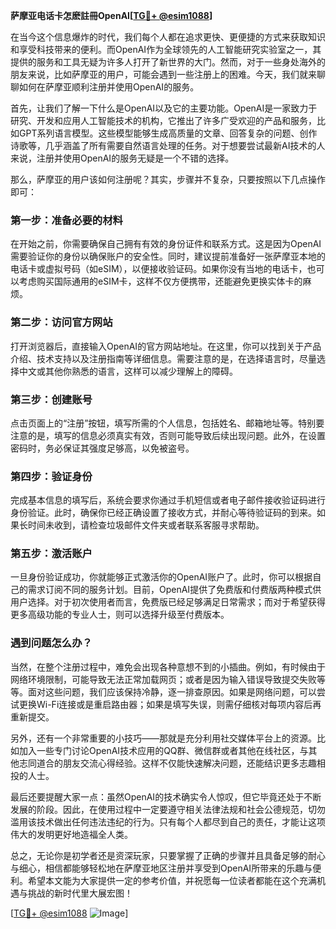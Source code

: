 **萨摩亚电话卡怎麽註冊OpenAI[[TG💪+ @esim1088](https://t.me/s/esim1088)]**

在当今这个信息爆炸的时代，我们每个人都在追求更快、更便捷的方式来获取知识和享受科技带来的便利。而OpenAI作为全球领先的人工智能研究实验室之一，其提供的服务和工具无疑为许多人打开了新世界的大门。然而，对于一些身处海外的朋友来说，比如萨摩亚的用户，可能会遇到一些注册上的困难。今天，我们就来聊聊如何在萨摩亚顺利注册并使用OpenAI的服务。

首先，让我们了解一下什么是OpenAI以及它的主要功能。OpenAI是一家致力于研究、开发和应用人工智能技术的机构，它推出了许多广受欢迎的产品和服务，比如GPT系列语言模型。这些模型能够生成高质量的文章、回答复杂的问题、创作诗歌等，几乎涵盖了所有需要自然语言处理的任务。对于想要尝试最新AI技术的人来说，注册并使用OpenAI的服务无疑是一个不错的选择。

那么，萨摩亚的用户该如何注册呢？其实，步骤并不复杂，只要按照以下几点操作即可：

### 第一步：准备必要的材料

在开始之前，你需要确保自己拥有有效的身份证件和联系方式。这是因为OpenAI需要验证你的身份以确保账户的安全性。同时，建议提前准备好一张萨摩亚本地的电话卡或虚拟号码（如eSIM），以便接收验证码。如果你没有当地的电话卡，也可以考虑购买国际通用的eSIM卡，这样不仅方便携带，还能避免更换实体卡的麻烦。

### 第二步：访问官方网站

打开浏览器后，直接输入OpenAI的官方网站地址。在这里，你可以找到关于产品介绍、技术支持以及注册指南等详细信息。需要注意的是，在选择语言时，尽量选择中文或其他你熟悉的语言，这样可以减少理解上的障碍。

### 第三步：创建账号

点击页面上的“注册”按钮，填写所需的个人信息，包括姓名、邮箱地址等。特别要注意的是，填写的信息必须真实有效，否则可能导致后续出现问题。此外，在设置密码时，务必保证其强度足够高，以免被盗号。

### 第四步：验证身份

完成基本信息的填写后，系统会要求你通过手机短信或者电子邮件接收验证码进行身份验证。此时，确保你已经正确设置了接收方式，并耐心等待验证码的到来。如果长时间未收到，请检查垃圾邮件文件夹或者联系客服寻求帮助。

### 第五步：激活账户

一旦身份验证成功，你就能够正式激活你的OpenAI账户了。此时，你可以根据自己的需求订阅不同的服务计划。目前，OpenAI提供了免费版和付费版两种模式供用户选择。对于初次使用者而言，免费版已经足够满足日常需求；而对于希望获得更多高级功能的专业人士，则可以选择升级至付费版本。

### 遇到问题怎么办？

当然，在整个注册过程中，难免会出现各种意想不到的小插曲。例如，有时候由于网络环境限制，可能导致无法正常加载网页；或者是因为输入错误导致提交失败等等。面对这些问题，我们应该保持冷静，逐一排查原因。如果是网络问题，可以尝试更换Wi-Fi连接或是重启路由器；如果是填写失误，则需仔细核对每项内容后再重新提交。

另外，还有一个非常重要的小技巧——那就是充分利用社交媒体平台上的资源。比如加入一些专门讨论OpenAI技术应用的QQ群、微信群或者其他在线社区，与其他志同道合的朋友交流心得经验。这样不仅能快速解决问题，还能结识更多志趣相投的人士。

最后还要提醒大家一点：虽然OpenAI的技术确实令人惊叹，但它毕竟还处于不断发展的阶段。因此，在使用过程中一定要遵守相关法律法规和社会公德规范，切勿滥用该技术做出任何违法违纪的行为。只有每个人都尽到自己的责任，才能让这项伟大的发明更好地造福全人类。

总之，无论你是初学者还是资深玩家，只要掌握了正确的步骤并且具备足够的耐心与细心，相信都能够轻松地在萨摩亚地区注册并享受到OpenAI所带来的乐趣与便利。希望本文能为大家提供一定的参考价值，并祝愿每一位读者都能在这个充满机遇与挑战的新时代里大展宏图！

[[TG💪+ @esim1088](https://t.me/s/esim1088) ![Image](https://i.postimg.cc/4NQfJmqS/Snipaste-2025-05-13-00-14-12.png)]